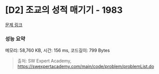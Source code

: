 # [D2] 조교의 성적 매기기 - 1983 

[문제 링크](https://swexpertacademy.com/main/code/problem/problemDetail.do?contestProbId=AV5PwGK6AcIDFAUq) 

### 성능 요약

메모리: 58,760 KB, 시간: 156 ms, 코드길이: 799 Bytes



> 출처: SW Expert Academy, https://swexpertacademy.com/main/code/problem/problemList.do
